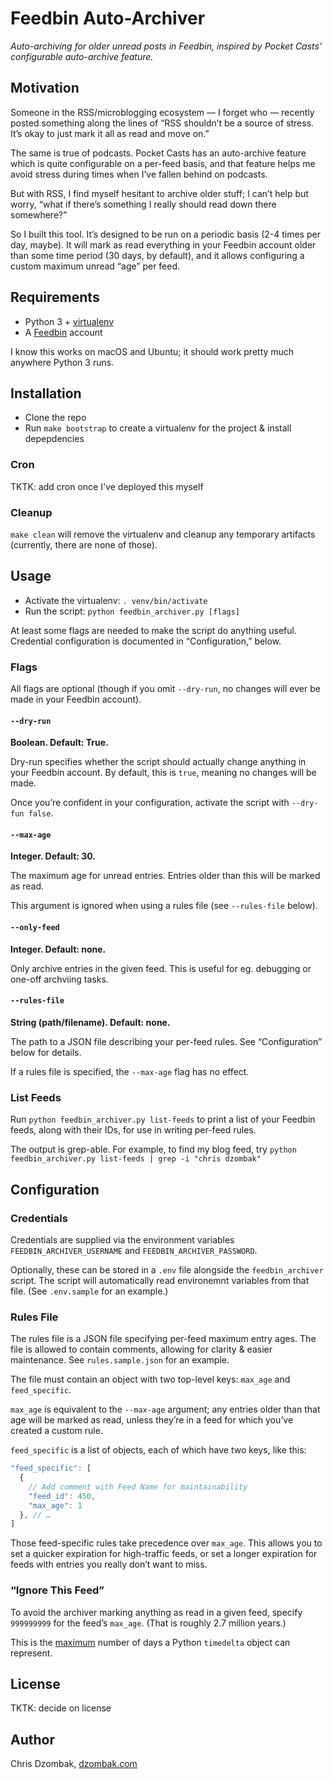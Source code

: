 # Feedbin Auto-Archiver

*Auto-archiving for older unread posts in Feedbin, inspired by Pocket Casts’ configurable auto-archive feature.*

## Motivation

Someone in the RSS/microblogging ecosystem — I forget who — recently posted something along the lines of “RSS shouldn’t be a source of stress. It’s okay to just mark it all as read and move on.”

The same is true of podcasts. Pocket Casts has an auto-archive feature which is quite configurable on a per-feed basis, and that feature helps me avoid stress during times when I’ve fallen behind on podcasts.

But with RSS, I find myself hesitant to archive older stuff; I can’t help but worry, “what if there’s something I really should read down there somewhere?”

So I built this tool. It’s designed to be run on a periodic basis (2-4 times per day, maybe). It will mark as read everything in your Feedbin account older than some time period (30 days, by default), and it allows configuring a custom maximum unread “age” per feed.

## Requirements

- Python 3 + [virtualenv](https://docs.python-guide.org/dev/virtualenvs/#lower-level-virtualenv)
- A [Feedbin](https://feedbin.com) account

I know this works on macOS and Ubuntu; it should work pretty much anywhere Python 3 runs.

## Installation

- Clone the repo
- Run `make bootstrap` to create a virtualenv for the project & install depepdencies

### Cron

TKTK: add cron once I've deployed this myself

### Cleanup

`make clean` will remove the virtualenv and cleanup any temporary artifacts (currently, there are none of those).

## Usage

- Activate the virtualenv: `. venv/bin/activate`
- Run the script: `python feedbin_archiver.py [flags]`

At least some flags are needed to make the script do anything useful. Credential configuration is documented in “Configuration,” below.

### Flags

All flags are optional (though if you omit `--dry-run`, no changes will ever be made in your Feedbin account).

#### `--dry-run`

**Boolean. Default: True.**

Dry-run specifies whether the script should actually change anything in your Feedbin account. By default, this is `true`, meaning no changes will be made.

Once you’re confident in your configuration, activate the script with `--dry-fun false`.

#### `--max-age`

**Integer. Default: 30.**

The maximum age for unread entries. Entries older than this will be marked as read.

This argument is ignored when using a rules file (see `--rules-file` below).

#### `--only-feed`

**Integer. Default: none.**

Only archive entries in the given feed. This is useful for eg. debugging or one-off archviing tasks.

#### `--rules-file`

**String (path/filename). Default: none.**

The path to a JSON file describing your per-feed rules. See “Configuration” below for details.

If a rules file is specified, the `--max-age` flag has no effect.

### List Feeds

Run `python feedbin_archiver.py list-feeds` to print a list of your Feedbin feeds, along with their IDs, for use in writing per-feed rules.

The output is grep-able. For example, to find my blog feed, try `python feedbin_archiver.py list-feeds | grep -i "chris dzombak"`

## Configuration

### Credentials

Credentials are supplied via the environment variables `FEEDBIN_ARCHIVER_USERNAME` and `FEEDBIN_ARCHIVER_PASSWORD`.

Optionally, these can be stored in a `.env` file alongside the `feedbin_archiver` script. The script will automatically read environemnt variables from that file. (See `.env.sample` for an example.)

### Rules File

The rules file is a JSON file specifying per-feed maximum entry ages. The file is allowed to contain comments, allowing for clarity & easier maintenance. See `rules.sample.json` for an example.

The file must contain an object with two top-level keys: `max_age` and `feed_specific`.

`max_age` is equivalent to the `--max-age` argument; any entries older than that age will be marked as read, unless they’re in a feed for which you’ve created a custom rule.

`feed_specific` is a list of objects, each of which have two keys, like this:

```javascript
"feed_specific": [
  {
    // Add comment with Feed Name for maintainability
    "feed_id": 450,
    "max_age": 1
  }, // …
]
```

Those feed-specific rules take precedence over `max_age`. This allows you to set a quicker expiration for high-traffic feeds, or set a longer expiration for feeds with entries you really don’t want to miss.

### “Ignore This Feed”

To avoid the archiver marking anything as read in a given feed, specify `999999999` for the feed’s `max_age`. (That is roughly 2.7 million years.)

This is the [maximum](https://docs.python.org/3/library/datetime.html#datetime.timedelta.max) number of days a Python `timedelta` object can represent.

## License

TKTK: decide on license

## Author

Chris Dzombak, [dzombak.com](https://www.dzombak.com)
